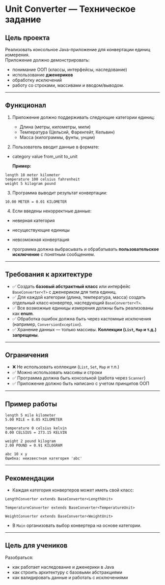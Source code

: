 # Unit Converter — Техническое задание

## Цель проекта

Реализовать консольное Java-приложение для конвертации единиц измерения.  
Приложение должно демонстрировать:
- понимание ООП (классы, интерфейсы, наследование)
- использование **дженериков**
- обработку исключений
- работу со строками, массивами и вводом/выводом.

---

## Функционал

1. Приложение должно поддерживать следующие категории единиц:
    - Длина (метры, километры, мили)
    - Температура (Цельсий, Фаренгейт, Кельвин)
    - Масса (килограммы, фунты, унции)

2. Пользователь вводит данные в формате:
- category value from_unit to_unit

    **Пример:**
````
length 10 meter kilometer
temperature 100 celsius fahrenheit
weight 5 kilogram pound
````
3. Программа выводит результат конвертации:
````
10.00 METER = 0.01 KILOMETER
````
4. Если введены некорректные данные:
- неверная категория
- несуществующие единицы
- невозможная конвертация

- программа должна выбрасывать и обрабатывать **пользовательское исключение** с понятным сообщением.

---

## Требования к архитектуре

- ✅ Создать **базовый абстрактный класс** или интерфейс `BaseConverter<T>` с дженериком для типа единиц.
- ✅ Для каждой категории (длина, температура, масса) создать отдельный класс‑конвертер, наследующий `BaseConverter<T>`.
- ✅ Все возможные единицы измерения должны быть реализованы как **enum**.
- ✅ Обработка ошибок должна быть через кастомные исключения (например, `ConversionException`).
- ✅ Хранение данных — только массивы. **Коллекции (`List`, `Map` и т.д.) запрещены**.

---

## Ограничения

- ❌ Не использовать коллекции (`List`, `Set`, `Map` и т.п.)
- ✅ Можно использовать массивы и строки
- ✅ Программа должна быть консольной (работа через `Scanner`)
- ✅ Приложение должно быть написано с учетом принципов ООП

---

## Пример работы
````
length 5 mile kilometer
5.00 MILE = 8.05 KILOMETER

temperature 0 celsius kelvin
0.00 CELSIUS = 273.15 KELVIN

weight 2 pound kilogram
2.00 POUND = 0.91 KILOGRAM

abc 10 x y
Ошибка: неизвестная категория 'abc'
````
---

## Рекомендации

- Каждая категория конвертеров может иметь свой класс:
````
LengthConverter extends BaseConverter<LengthUnit>

TemperatureConverter extends BaseConverter<TemperatureUnit>

WeightConverter extends BaseConverter<WeightUnit>
````
- В `Main` организовать выбор конвертера на основе категории.

---

## Цель для учеников

Разобраться:
- как работает наследование и дженерики в Java
- как строить архитектуру с базовыми абстракциями
- как валидировать данные и работать с исключениями